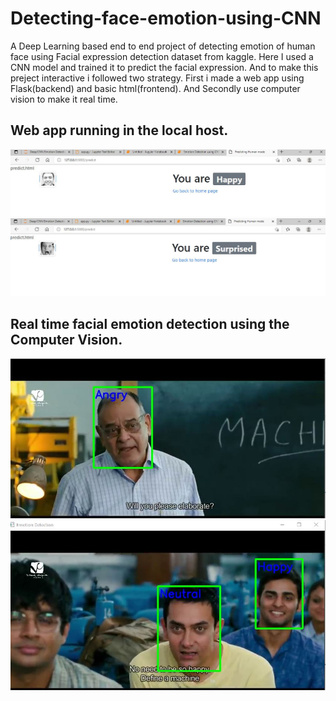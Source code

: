 # Detecting-face-emotion-using-CNN
A Deep Learning based end to end project of detecting emotion of human face using Facial expression detection dataset from kaggle. Here I used a CNN model and trained it to predict the facial expression. And to make this preject interactive i followed two strategy. First i made a web app using Flask(backend) and basic html(frontend). And Secondly use computer vision to make it real time.

## Web app running in the local host.
![Web app](https://github.com/Sudhakordas/Detecting-face-emotion-using-CNN/blob/master/Image/Web-1.JPG)
![Web app](https://github.com/Sudhakordas/Detecting-face-emotion-using-CNN/blob/master/Image/Web-2.JPG)

## Real time facial emotion detection using the Computer Vision.
![real time](https://github.com/Sudhakordas/Detecting-face-emotion-using-CNN/blob/master/Image/3-2.JPG)
![real time](https://github.com/Sudhakordas/Detecting-face-emotion-using-CNN/blob/master/Image/3idiot1.JPG)

